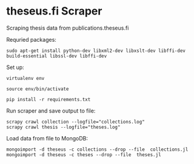 theseus.fi Scraper
===========

Scraping thesis data from publications.theseus.fi

Requried packages:
```
sudo apt-get install python-dev libxml2-dev libxslt-dev libffi-dev build-essential libssl-dev libffi-dev
```
Set up:
```
virtualenv env

source env/bin/activate

pip install -r requirements.txt

```
Run scraper and save output to file:
```
scrapy crawl collection --logfile="collections.log"
scrapy crawl thesis --logfile="theses.log"

```
Load data from file to MongoDB:
```
mongoimport -d theseus -c collections --drop --file  collections.jl
mongoimport -d theseus -c theses --drop --file  theses.jl
```
